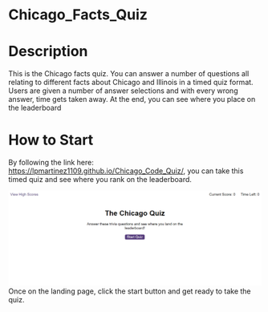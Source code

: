 # Chicago_Facts_Quiz

# Description
This is the Chicago facts quiz. You can answer a number of questions all relating to different facts about Chicago and Illinois in a timed quiz format. Users are given a number of answer selections and with every wrong answer, time gets taken away. At the end, you can see where you place on the leaderboard

# How to Start

By following the link here: https://lpmartinez1109.github.io/Chicago_Code_Quiz/, you can take this timed quiz and see where you rank on the leaderboard.

![Chicago_Quiz_Start.PNG](Images/Chicago_Quiz_Start.PNG)
Once on the landing page, click the start button and get ready to take the quiz.


